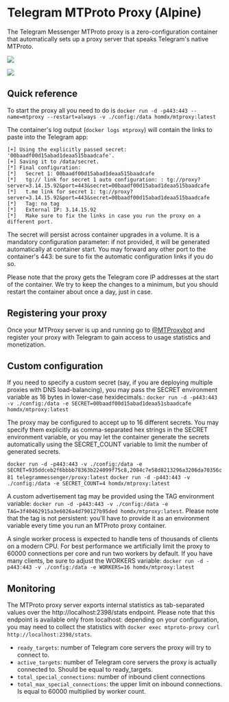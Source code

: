 # Telegram MTProto Proxy (Alpine)

The Telegram Messenger MTProto proxy is a zero-configuration container that automatically sets up a proxy server that speaks Telegram's native MTProto.

[![](https://images.microbadger.com/badges/image/homdx/mtproxy.svg)](https://microbadger.com/images/homdx/mtproxy "Get your own image badge on microbadger.com")

[![](https://images.microbadger.com/badges/version/homdx/mtproxy.svg)](https://microbadger.com/images/homdx/mtproxy "Get your own version badge on microbadger.com")

## Quick reference
To start the proxy all you need to do is
`docker run -d -p443:443 --name=mtproxy --restart=always -v ./config:/data homdx/mtproxy:latest`

The container's log output (`docker logs mtproxy`) will contain the links to paste into the Telegram app:

```
[+] Using the explicitly passed secret: '00baadf00d15abad1deaa515baadcafe'.
[+] Saving it to /data/secret.
[*] Final configuration:
[*]   Secret 1: 00baadf00d15abad1deaa515baadcafe
[*]   tg:// link for secret 1 auto configuration: : tg://proxy?server=3.14.15.92&port=443&secret=00baadf00d15abad1deaa515baadcafe
[*]   t.me link for secret 1: tg://proxy?server=3.14.15.92&port=443&secret=00baadf00d15abad1deaa515baadcafe
[*]   Tag: no tag
[*]   External IP: 3.14.15.92
[*]   Make sure to fix the links in case you run the proxy on a different port.
```
The secret will persist across container upgrades in a volume. It is a mandatory configuration parameter: if not provided, it will be generated automatically at container start. You may forward any other port to the container's 443: be sure to fix the automatic configuration links if you do so.

Please note that the proxy gets the Telegram core IP addresses at the start of the container. We try to keep the changes to a minimum, but you should restart the container about once a day, just in case.

## Registering your proxy
Once your MTProxy server is up and running go to [@MTProxybot](https://t.me/mtproxybot) and register your proxy with Telegram to gain access to usage statistics and monetization.

## Custom configuration
If you need to specify a custom secret (say, if you are deploying multiple proxies with DNS load-balancing), you may pass the SECRET environment variable as 16 bytes in lower-case hexidecimals.:
`docker run -d -p443:443 -v ./config:/data -e SECRET=00baadf00d15abad1deaa51sbaadcafe homdx/mtproxy:latest`

The proxy may be configured to accept up to 16 different secrets. You may specify them explicitly as comma-separated hex strings in the SECRET environment variable, or you may let the container generate the secrets automatically using the SECRET_COUNT variable to limit the number of generated secrets.

`docker run -d -p443:443 -v ./config:/data -e SECRET=935ddceb2f6bbbb78363b224099f75c8,2084c7e58d8213296a3206da70356c81 telegrammessenger/proxy:latest`
`docker run -d -p443:443 -v ./config:/data -e SECRET_COUNT=4 homdx/mtproxy:latest`

A custom advertisement tag may be provided using the TAG environment variable:
`docker run -d -p443:443 -v ./config:/data -e TAG=3f40462915a3e6026a4d790127b95ded homdx/mtproxy:latest`.
Please note that the tag is not persistent: you'll have to provide it as an environment variable every time you run an MTProto proxy container.

A single worker process is expected to handle tens of thousands of clients on a modern CPU. For best performance we artificially limit the proxy to 60000 connections per core and run two workers by default. If you have many clients, be sure to adjust the WORKERS variable:
`docker run -d -p443:443 -v ./config:/data -e WORKERS=16 homdx/mtproxy:latest`

## Monitoring
The MTProto proxy server exports internal statistics as tab-separated values over the http://localhost:2398/stats endpoint. Please note that this endpoint is available only from localhost: depending on your configuration, you may need to collect the statistics with `docker exec mtproto-proxy curl http://localhost:2398/stats`.

* `ready_targets`: number of Telegram core servers the proxy will try to connect to.
* `active_targets`: number of Telegram core servers the proxy is actually connected to. Should be equal to ready_targets.
* `total_special_connections`: number of inbound client connections
* `total_max_special_connections`: the upper limit on inbound connections. Is equal to 60000 multiplied by worker count.
